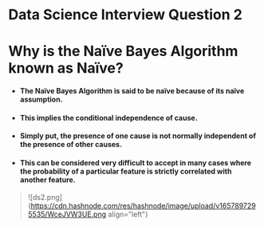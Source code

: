 # Data Science Interview Question 2

# Why is the Naïve Bayes Algorithm known as Naïve?

- #### The Naïve Bayes Algorithm is said to be naïve because of its naïve assumption. 

- #### This implies the conditional independence of cause.

- #### Simply put, the presence of one cause is not normally independent of the presence of other causes.

- #### This can be considered very difficult to accept in many cases where the probability of a particular feature is strictly correlated with another feature.


> ![ds2.png](https://cdn.hashnode.com/res/hashnode/image/upload/v1657897295535/WceJVW3UE.png align="left")
